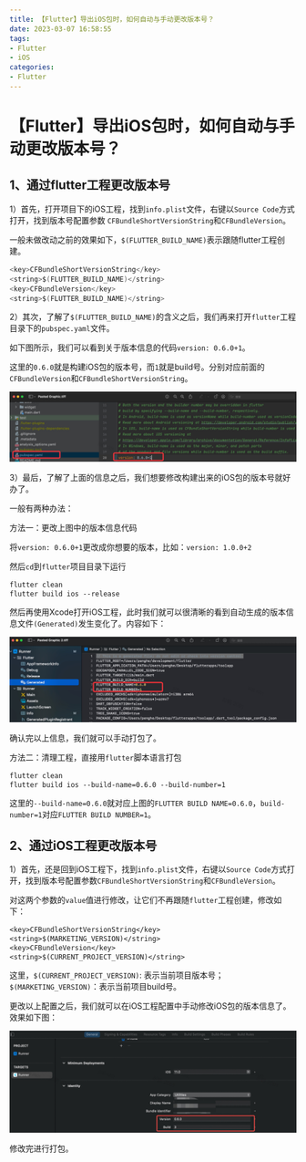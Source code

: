 ```yaml
---
title: 【Flutter】导出iOS包时，如何自动与手动更改版本号？
date: 2023-03-07 16:58:55
tags:
- Flutter
- iOS
categories:
- Flutter
---
```


# 【Flutter】导出iOS包时，如何自动与手动更改版本号？

## 1、通过flutter工程更改版本号

1）首先，打开项目下的iOS工程，找到`info.plist`文件，右键以`Source Code`方式打开，找到版本号配置参数 `CFBundleShortVersionString`和`CFBundleVersion`。

一般未做改动之前的效果如下，`$(FLUTTER_BUILD_NAME)`表示跟随flutter工程创建。

<!-- more -->

```swift
<key>CFBundleShortVersionString</key>
<string>$(FLUTTER_BUILD_NAME)</string>
<key>CFBundleVersion</key>
<string>$(FLUTTER_BUILD_NAME)</string>
```

2）其次，了解了`$(FLUTTER_BUILD_NAME)`的含义之后，我们再来打开`flutter`工程目录下的`pubspec.yaml`文件。

如下图所示，我们可以看到关于版本信息的代码`version: 0.6.0+1`。

这里的`0.6.0`就是构建iOS包的版本号，而`1`就是build号。分别对应前面的`CFBundleVersion`和`CFBundleShortVersionString`。

![16781763866764](assets/16781763866764.jpg)


3）最后，了解了上面的信息之后，我们想要修改构建出来的iOS包的版本号就好办了。

一般有两种办法：

方法一：更改上图中的版本信息代码

将`version: 0.6.0+1`更改成你想要的版本，比如：`version: 1.0.0+2`

然后`cd`到`flutter`项目目录下运行

```
flutter clean
flutter build ios --release
```

然后再使用Xcode打开iOS工程，此时我们就可以很清晰的看到自动生成的版本信息文件`(Generated)`发生变化了。内容如下：

![16781777724396](assets/16781777724396.jpg)


确认完以上信息，我们就可以手动打包了。

方法二：清理工程，直接用`flutter`脚本语言打包

```
flutter clean
flutter build ios --build-name=0.6.0 --build-number=1
```

这里的`--build-name=0.6.0`就对应上图的`FLUTTER BUILD NAME=0.6.0`，`build-number=1`对应`FLUTTER BUILD NUMBER=1`。

## 2、通过iOS工程更改版本号

1）首先，还是回到iOS工程下，找到`info.plist`文件，右键以`Source Code`方式打开，找到版本号配置参数`CFBundleShortVersionString`和`CFBundleVersion`。

对这两个参数的`value`值进行修改，让它们不再跟随`flutter`工程创建，修改如下：

```
<key>CFBundleShortVersionString</key>
<string>$(MARKETING_VERSION)</string>
<key>CFBundleVersion</key>
<string>$(CURRENT_PROJECT_VERSION)</string>
```

这里，`$(CURRENT_PROJECT_VERSION)`: 表示当前项目版本号；
`$(MARKETING_VERSION)`：表示当前项目build号。

更改以上配置之后，我们就可以在iOS工程配置中手动修改iOS包的版本信息了。效果如下图：

![16781786409936](assets/16781786409936.jpg)

修改完进行打包。
